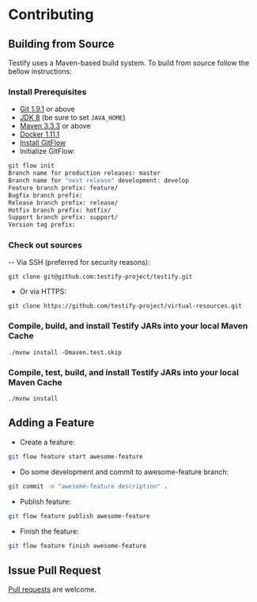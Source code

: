# Contributing

## Building from Source
Testify uses a Maven-based build system. To build from source follow the bellow instructions:

### Install Prerequisites
- [Git 1.9.1](https://git-scm.com/downloads) or above
- [JDK 8](https://docs.oracle.com/javase/8/docs/technotes/guides/install/install_overview.html) (be sure to set `JAVA_HOME`)
- [Maven 3.3.3](https://maven.apache.org/download.cgi) or above
- [Docker 1.11.1](https://docs.docker.com/engine/installation)
- [Install GitFlow](http://danielkummer.github.io/git-flow-cheatsheet)
- Initialize GitFlow:
```bash
git flow init
Branch name for production releases: master
Branch name for "next release" development: develop
Feature branch prefix: feature/
Bugfix branch prefix:
Release branch prefix: release/
Hotfix branch prefix: hotfix/
Support branch prefix: support/
Version tag prefix:
```

### Check out sources
-- Via SSH (preferred for security reasons):
```
git clone git@github.com:testify-project/testify.git
```
- Or via HTTPS:

```
git clone https://github.com/testify-project/virtual-resources.git
```

### Compile, build, and install Testify JARs into your local Maven Cache
```
./mvnw install -Dmaven.test.skip
```

### Compile, test, build, and install Testify JARs into your local Maven Cache
```
./mvnw install
```

## Adding a Feature
- Create a feature:
```bash
git flow feature start awesome-feature
```
- Do some development and commit to awesome-feature branch:
```bash
git commit -m "awesome-feature description" .
```
- Publish feature:
```bash
git flow feature publish awesome-feature
```
- Finish the feature:
```bash
git flow feature finish awesome-feature
```

## Issue Pull Request
[Pull requests](https://github.com/testify-project/virtual-resources/pulls) are welcome.